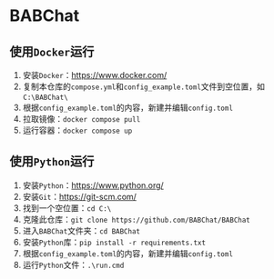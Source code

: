 # BABChat

## 使用```Docker```运行

1. 安装```Docker```：<https://www.docker.com/>
2. 复制本仓库的```compose.yml```和```config_example.toml```文件到空位置，如```C:\BABChat\```
3. 根据```config_example.toml```的内容，新建并编辑```config.toml```
4. 拉取镜像：```docker compose pull```
5. 运行容器：```docker compose up```

## 使用```Python```运行

1. 安装```Python```：<https://www.python.org/>
2. 安装```Git```：<https://git-scm.com/>
3. 找到一个空位置：```cd C:\```
4. 克隆此仓库：```git clone https://github.com/BABChat/BABChat```
5. 进入```BABChat```文件夹：```cd BABChat```
6. 安装```Python```库：```pip install -r requirements.txt```
7. 根据```config_example.toml```的内容，新建并编辑```config.toml```
8. 运行```Python```文件：```.\run.cmd```
